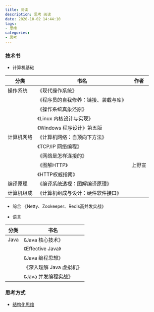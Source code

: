 ```yaml
---
title: 阅读
description: 思考 阅读
date: 2020-10-02 14:44:10
tags:
- 思维
categories:
- 思考
---
```


### 技术书
- 计算机基础

|分类|书名|作者|
|---|---|---|
|操作系统|《现代操作系统》||
| |《程序员的自我修养：链接、装载与库》||
| |《操作系统真象还原》||
| |《Linux 内核设计与实现》||
| |《Windows 程序设计》第五版|
|计算机网络|《计算机网络：自顶向下方法》||
| |《TCP/IP 网络编程》||
| |《网络是怎样连接的》||
| |《图解HTTP》|上野宣|
| |《HTTP权威指南》||
|编译原理|《编译系统透视：图解编译原理》||
|计算机组成|《计算机组成与设计：硬件软件接口》||

- 综合
  《Netty、Zookeeper、Redis高并发实战》

- 语言

|分类|书名|
|---|---|
|Java|《Java 核心技术》|
| |《Effective Java》|
| |《Java 编程思想》|
| |《深入理解 Java 虚拟机》|
| |《Java 并发编程实战》|

### 思考方式
- [结构化思维](https://www.toutiao.com/i6619057728725729800/)
